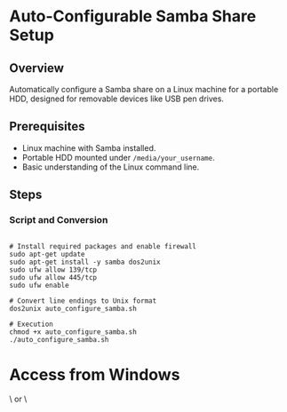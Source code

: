 # Auto-Configurable Samba Share Setup

## Overview

Automatically configure a Samba share on a Linux machine for a portable HDD, designed for removable devices like USB pen drives.

## Prerequisites

- Linux machine with Samba installed.
- Portable HDD mounted under `/media/your_username`.
- Basic understanding of the Linux command line.

## Steps

### Script and Conversion

```

# Install required packages and enable firewall
sudo apt-get update
sudo apt-get install -y samba dos2unix
sudo ufw allow 139/tcp
sudo ufw allow 445/tcp
sudo ufw enable

# Convert line endings to Unix format
dos2unix auto_configure_samba.sh

# Execution
chmod +x auto_configure_samba.sh
./auto_configure_samba.sh
```
# Access from Windows
\\<Linux-IP-Address>   or   \\<Linux-Hostname>


